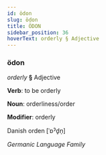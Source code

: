 ```yaml
---
id: ödon
slug: ödon
title: ÖDON
sidebar_position: 36
hoverText: orderly § Adjective
---
```


### ödon

*orderly* **§** Adjective

**Verb**: to be orderly

**Noun**: orderliness/order

**Modifier**: orderly

Danish orden [ˈɒˀd̥n̩]

*Germanic Language Family*